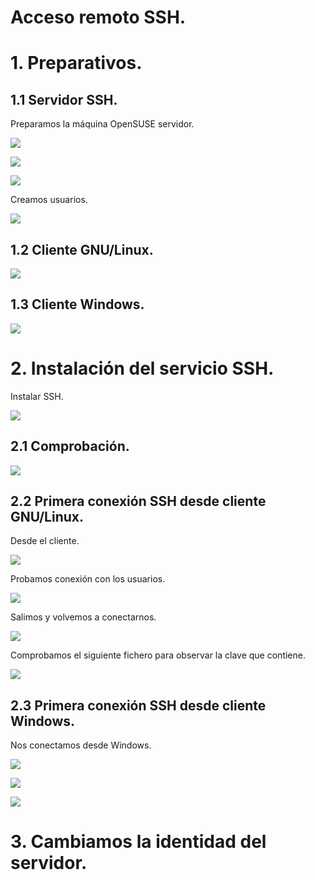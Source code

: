 # Acceso remoto SSH.

# 1. Preparativos.

## 1.1 Servidor SSH.

Preparamos la máquina OpenSUSE servidor.

![](./img2/1.PNG)

![](./img2/2.PNG)

![](./img2/3.PNG)

Creamos usuarios.

![](./img2/4.PNG)

## 1.2 Cliente GNU/Linux.

![](./img2/5.PNG)

## 1.3 Cliente Windows.

![](./img2/6.PNG)

# 2. Instalación del servicio SSH.

Instalar SSH.

![](./img2/7.PNG)

## 2.1 Comprobación.

![](./img2/8.PNG)

## 2.2 Primera conexión SSH desde cliente GNU/Linux.

Desde el cliente.

![](./img2/9.PNG)

Probamos conexión con los usuarios.

![](./img2/10.PNG)

Salimos y volvemos a conectarnos.

![](./img2/11.PNG)

Comprobamos el siguiente fichero para observar la clave que contiene.

![](./img2/12.PNG)

## 2.3 Primera conexión SSH desde cliente Windows.

Nos conectamos desde Windows.

![](./img2/13.PNG)

![](./img2/14.PNG)

![](./img2/15.PNG)

# 3. Cambiamos la identidad del servidor.
